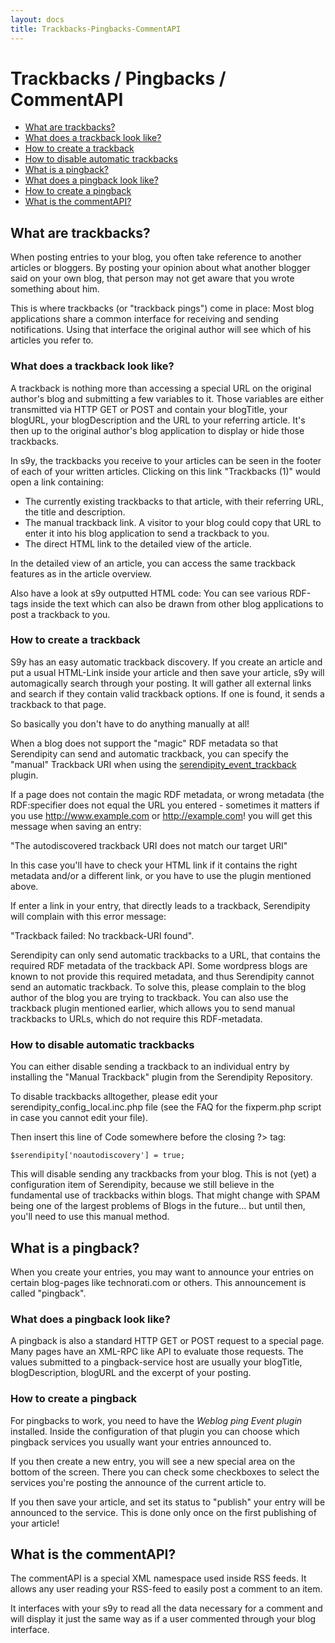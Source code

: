 ```yaml
---
layout: docs
title: Trackbacks-Pingbacks-CommentAPI
---
```


# Trackbacks / Pingbacks / CommentAPI

*  [What are trackbacks?](#A2)
  *   [What does a trackback look like?](#A3)
  *   [How to create a trackback](#A4)
  *   [How to disable automatic trackbacks](#A5)
*  [What is a pingback?](#A6)
  *   [What does a pingback look like?](#A7)
  *   [How to create a pingback](#A8)
*  [What is the commentAPI?](#A9)


## <a name="A2"></a>What are trackbacks?

When posting entries to your blog, you often take reference to another articles or bloggers. By posting your opinion about what another blogger said on your own blog, that person may not get aware that you wrote something about him.

This is where trackbacks (or "trackback pings") come in place: Most blog applications share a common interface for receiving and sending notifications. Using that interface the original author will see which of his articles you refer to.

### <a name="A3"></a>What does a trackback look like?

A trackback is nothing more than accessing a special URL on the original author's blog and submitting a few variables to it. Those variables are either transmitted via HTTP GET or POST and contain your blogTitle, your blogURL, your blogDescription and the URL to your referring article. It's then up to the original author's blog application to display or hide those trackbacks.

In s9y, the trackbacks you receive to your articles can be seen in the footer of each of your written articles. Clicking on this link "Trackbacks (1)" would open a link containing:

*  The currently existing trackbacks to that article, with their referring URL, the title and description.
*  The manual trackback link. A visitor to your blog could copy that URL to enter it into his blog application to send a trackback to you.
*  The direct HTML link to the detailed view of the article.

In the detailed view of an article, you can access the same trackback features as in the article overview.

Also have a look at s9y outputted HTML code: You can see various RDF-tags inside the text which can also be drawn from other blog applications to post a trackback to you.

### <a name="A4"></a>How to create a trackback

S9y has an easy automatic trackback discovery. If you create an article and put a usual HTML-Link inside your article and then save your article, s9y will automagically search through your posting. It will gather all external links and search if they contain valid trackback options. If one is found, it sends a trackback to that page.

So basically you don't have to do anything manually at all!

When a blog does not support the "magic" RDF metadata so that Serendipity can send and automatic trackback, you can specify the "manual" Trackback URI when using the [serendipity\_event\_trackback](http://cvs.sourceforge.net/viewcvs.py/php-blog/additional_plugins/serendipity_event_trackback/) plugin.

If a page does not contain the magic RDF metadata, or wrong metadata (the RDF:specifier does not equal the URL you entered - sometimes it matters if you use http://www.example.com or http://example.com! you will get this message when saving an entry:

"The autodiscovered trackback URI does not match our target URI"

In this case you'll have to check your HTML link if it contains the right metadata and/or a different link, or you have to use the plugin mentioned above.

If enter a link in your entry, that directly leads to a trackback, Serendipity will complain with this error message:

"Trackback failed: No trackback-URI found".

Serendipity can only send automatic trackbacks to a URL, that contains the required RDF metadata of the trackback API. Some wordpress blogs are known to not provide this required metadata, and thus Serendipity cannot send an automatic trackback. To solve this, please complain to the blog author of the blog you are trying to trackback. You can also use the trackback plugin mentioned earlier, which allows you to send manual trackbacks to URLs, which do not require this RDF-metadata.

### <a name="A5"></a>How to disable automatic trackbacks

You can either disable sending a trackback to an individual entry by installing the "Manual Trackback" plugin from the Serendipity Repository.

To disable trackbacks alltogether, please edit your serendipity\_config\_local.inc.php file (see the FAQ for the fixperm.php script in case you cannot edit your file).

Then insert this line of Code somewhere before the closing ?\> tag:

    $serendipity['noautodiscovery'] = true;

This will disable sending any trackbacks from your blog. This is not (yet) a configuration item of Serendipity, because we still believe in the fundamental use of trackbacks within blogs. That might change with SPAM being one of the largest problems of Blogs in the future... but until then, you'll need to use this manual method.

## <a name="A6"></a>What is a pingback?

When you create your entries, you may want to announce your entries on certain blog-pages like technorati.com or others. This announcement is called "pingback".

### <a name="A7"></a>What does a pingback look like?

A pingback is also a standard HTTP GET or POST request to a special page. Many pages have an XML-RPC like API to evaluate those requests. The values submitted to a pingback-service host are usually your blogTitle, blogDescription, blogURL and the excerpt of your posting.

### <a name="A8"></a>How to create a pingback

For pingbacks to work, you need to have the *Weblog ping Event plugin* installed. Inside the configuration of that plugin you can choose which pingback services you usually want your entries announced to.

If you then create a new entry, you will see a new special area on the bottom of the screen. There you can check some checkboxes to select the services you're posting the announce of the current article to.

If you then save your article, and set its status to "publish" your entry will be announced to the service. This is done only once on the first publishing of your article!

## <a name="A9"></a>What is the commentAPI?

The commentAPI is a special XML namespace used inside RSS feeds. It allows any user reading your RSS-feed to easily post a comment to an item.

It interfaces with your s9y to read all the data necessary for a comment and will display it just the same way as if a user commented through your blog interface.
